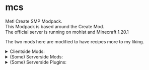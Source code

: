 # mcs
Metl Create SMP Modpack.<br>
This Modpack is based around the Create Mod.<br>
The official server is running on mohist and Minecraft 1.20.1<br>

The two mods here are modified to have recipes more to my liking.<br>

<details>
<summary>Clientside Mods:</summary>
  
- [3d\-Skin\-Layers](https://modrinth.com/mod/zV5r3pPn) by tr7zw
- [AI\-Improvements](https://modrinth.com/mod/DSVgwcji) by BuiltBrokenModding
- [Advanced Mining Dimension](https://modrinth.com/mod/XRETyQl3) by Max Henkel
- [AlmostUnified](https://modrinth.com/mod/sdaSaQEz) by Almost Reliable
- [AmbientSounds](https://modrinth.com/mod/fM515JnW) by CreativeMD
- [Amendments](https://modrinth.com/mod/6iTJugQR) by MehVahdJukaar
- [AppleSkin](https://modrinth.com/mod/EsAfCjCV) by squeek
- [Applied Energistics 2](https://modrinth.com/mod/XxWD5pD3) by TeamAppliedEnergistics
- [Architectury](https://modrinth.com/mod/lhGA9TYQ) by shedaniel
- [Ars Creo](https://modrinth.com/mod/fZ324GMc)
- [Ars Elemental](https://www.curseforge.com/projects/561470) by Alexthw
- [Ars Nouveau](https://www.curseforge.com/projects/401955) by Bailey Hollingsworth
- [Athena](https://modrinth.com/mod/b1ZV3DIJ) by ThatGravyBoat
- [AttributeFix](https://modrinth.com/mod/lOOpEntO) by Darkhax
- [AzureLib](https://modrinth.com/mod/7zlUOZvb) by AzureDoom, Gecko, Eliot, Chappie, DerToaster, Tslat, Bvanseg
- [Balm](https://modrinth.com/mod/MBAkmtvl) by BlayTheNinth
- [Better Advancements](https://modrinth.com/mod/Q2OqKxDG) by way2muchnoise
- [Better Compatibility Checker](https://modrinth.com/mod/KJhXPbHQ) by Gaz
- [Bookshelf](https://modrinth.com/mod/uy4Cnpcm) by Darkhax
- [Carry On](https://modrinth.com/mod/joEfVgkn) by Tschipp, Purplicious\_Cow, cy4n
- [Catalogue](https://www.curseforge.com/projects/459701) by MrCrayfish
- [Chat Heads](https://modrinth.com/mod/Wb5oqrBJ) by dzwdz, Fourmisain
- [ChatColours](https://modrinth.com/mod/V817p2nv)
- [Chipped](https://modrinth.com/mod/BAscRYKm) by Alex Nijjar, Grimbop, Kekie6, ThatGravyBoat
- [ChoiceTheorem's Overhauled Village](https://modrinth.com/mod/fgmhI8kH) by ChoiceTheorem
- [Chunky](https://modrinth.com/mod/fALzjamp) by pop4959
- [Citadel](https://modrinth.com/mod/jJfV67b1) by Alexthe666
- [Cloth Config v10 API](https://modrinth.com/mod/9s6osm5g) by shedaniel
- [Clumps](https://modrinth.com/mod/Wnxd13zP) by Jaredlll08
- [Collective](https://modrinth.com/mod/e0M1UDsY) by Rick South
- [Comforts](https://modrinth.com/mod/SaCpeal4) by Illusive Soulworks
- [Configured](https://www.curseforge.com/projects/457570) by MrCrayfish
- [Connectivity Mod](https://www.curseforge.com/projects/470193) by Someaddons
- [Construction Wand](https://modrinth.com/mod/bV2crgLh) by ThetaDev
- [Controlling](https://modrinth.com/mod/xv94TkTM) by Jaredlll08
- [Corpse](https://modrinth.com/mod/WrpuIfhw) by Max Henkel
- [CosmeticArmorReworked](https://www.curseforge.com/projects/237307) by zlainsama
- [CraterLib](https://modrinth.com/mod/Nn8Wasaq) by HypherionSA, Zenith
- [Create](https://modrinth.com/mod/LNytGWDc) by simibubi
- [Create : Encased](https://modrinth.com/mod/hSSqdyU1) by iglee42
- [Create Cafe](https://modrinth.com/mod/O3hKBfwC) by 1mphuls3
- [Create Contraption Terminals](https://modrinth.com/mod/gOPAFzp0) by tom5454
- [Create Crafts & Additions](https://modrinth.com/mod/kU1G12Nn) by MRH0
- [Create Diesel Generators](https://modrinth.com/mod/ZM3tt6p1) by kamień\-bot AKA George VI AKA Jesz
- [Create Enchantment Industry](https://modrinth.com/mod/JWGBpFUP) by MarbleGateKeeper & LimonBlaze
- [Create Ender Transmission](https://modrinth.com/mod/wtW8g4TG) by Forsteri
- [Create Goggles](https://modrinth.com/mod/L1RT5SJc) by Robocraft999
- [Create Mechanical Extruder](https://modrinth.com/mod/hGAlcCDJ)
- [Create Recycling](https://www.youtube.com/@nocubemc) by NoCube
- [Create Slice & Dice](https://modrinth.com/mod/GmjmRQ0A) by possible\_triangle
- [Create Stuff & Additions](https://modrinth.com/mod/aq9qUUQG) by Furti\_Two
- [Create: Addon Compatibility](https://modrinth.com/mod/QgrK9rtJ) by Amronos
- [Create: Bells & Whistles](https://modrinth.com/mod/gJ5afkVv) by Alexander Weimer
- [Create: Big Contraptions](https://modrinth.com/mod/jv0UKGOX) by MuriPlz
- [Create: Central Kitchen](https://modrinth.com/mod/btq68HMO) by LimonBlaze, MarbleGate and Etherwood
- [Create: Connected](https://modrinth.com/mod/Vg5TIO6d) by Lysine
- [Create: Copycats\+](https://modrinth.com/mod/UT2M39wf) by Lysine, Bennyboy1695, Redcat\_XVIII
- [Create: Design n' Decor](https://modrinth.com/mod/x49wilh8) by DrMangoTea, Milky, Luna, Pepa, Spydnel
- [Create: Dreams & Desires](https://modrinth.com/mod/JmybsfWs) by LopyLuna
- [Create: Easy Structures](https://modrinth.com/mod/z69Pxatv) by Ma\_Do
- [Create: Enchantable Machinery](https://modrinth.com/mod/eqrvp4NK) by Cotrin
- [Create: Framed](https://modrinth.com/mod/15fFZ3f4) by DakotaPride
- [Create: Interiors](https://modrinth.com/mod/r4Knci2k) by sudolev
- [Create: More Drill Heads](https://modrinth.com/mod/9MEmQKkF) by Forsteri
- [Create: Simple Ore Doubling](https://modrinth.com/mod/7jXyH8Xk) by robinfrt
- [Create: Steam 'n' Rails](https://modrinth.com/mod/ZzjhlDgM) by The Railways Team
- [Create: Ultimate Factory](https://www.curseforge.com/members/robinfrt/projects) by robinfrt
- [Create: Vintage Improvements](https://modrinth.com/mod/S27aYArf) by Negodya1
- [CreativeCore](https://modrinth.com/mod/creativecore) by CreativeMD
- [Cristel Lib](https://modrinth.com/mod/cl223EMc) by Cristelknight999
- [Cupboard utilities](https://www.curseforge.com/projects/326652) by Someaddon
- [Curios API](https://modrinth.com/mod/vvuO3ImH) by C4
- [Curious Lanterns](https://modrinth.com/mod/cE5SLYbv) by Psilocke
- [DarkTimer](https://modrinth.com/mod/VbZ6dnH1) by GamerPotion
- [Decorative Blocks](https://modrinth.com/mod/t6BIRVZn) by Lilypuree, Stohun
- [Delightful](https://modrinth.com/mod/JtSnhtNJ) by brnbrd
- [Double Doors](https://modrinth.com/mod/JrvR9OHr) by Rick South
- [Dungeon Crawl](https://www.curseforge.com/projects/324973) by xiroc
- [Dynamic Lights](https://modrinth.com/mod/7YjclEGc) by Tschipcraft
- [Ecologics](https://www.curseforge.com/projects/570463) by SameButDifferent, Zero\_DSRS\_VX, Drigonis, Crispytwig, Irishjevil, Foquito Azul
- [Embeddium](https://modrinth.com/mod/sk9rgfiA) by embeddedt
- [Embeddium\+\+](https://modrinth.com/mod/yD9qW65f) by SrRapero720
- [Enchanting Infuser](https://modrinth.com/mod/ePv85y52) by Fuzs
- [EnchantmentDescriptions](https://modrinth.com/mod/UVtY3ZAC) by Darkhax
- [Entity Texture Features](https://modrinth.com/mod/BVzZfTc1) by Traben
- [Explorer's Compass](https://modrinth.com/mod/RV1qfVQ8) by ChaosTheDude
- [Explorify](https://modrinth.com/datapack/explorify) by bebebea\_loste
- [Exposure](https://modrinth.com/mod/hB899VmG) by Mortuusars
- [Extended Cogwheels](https://modrinth.com/mod/qO4lsa4Y) by Rabbitminers
- [FTB Chunks](https://www.curseforge.com/projects/314906) by FTB Team
- [FTB Essentials](https://www.curseforge.com/projects/410811) by FTB Team
- [FTB Library](https://www.curseforge.com/projects/404465) by FTB Team
- [FTB Quests](https://www.curseforge.com/projects/289412) by FTB Team
- [FTB Teams](https://www.curseforge.com/projects/404468) by FTB Team
- [FTB XMod Compat](https://www.curseforge.com/projects/889915) by FTB Team
- [Falling Leaves](https://modrinth.com/mod/2JAUNCL4) by Cheaterpaul, Fourmisain, BrekiTomasson and RandomMcSomethin
- [FallingTree](https://modrinth.com/mod/Fb4jn8m6) by Rakambda
- [Farmer's Delight](https://modrinth.com/mod/R2OftAxM) by vectorwing
- [Farsight mod](https://www.curseforge.com/projects/495693) by Love, Cheese and small house plants
- [Fast Suite](https://www.curseforge.com/projects/475117) by Shadows\_of\_Fire
- [Fast Workbench](https://www.curseforge.com/projects/288885) by Shadows\_of\_Fire
- [FastFurnace](https://www.curseforge.com/projects/299540) by Shadows\_of\_Fire
- [Fastload\-Reforged](https://modrinth.com/mod/kCpssoSb) by AbdElAziz
- [Ferrite Core](https://modrinth.com/mod/uXXizFIs) by malte0811
- [FramedBlocks](https://modrinth.com/mod/wbgfS34j) by XFactHD
- [Framework](https://www.curseforge.com/projects/549225) by MrCrayfish
- [Fusion](https://modrinth.com/mod/p19vrgc2) by SuperMartijn642
- [GeckoLib 4](https://modrinth.com/mod/8BmcQJ2H) by Gecko, Eliot, AzureDoom, DerToaster, Tslat, Witixin
- [HammerLib](https://modrinth.com/mod/PlkSuVtM) by Zeitheron
- [Handcrafted](https://modrinth.com/mod/pJmCFF0p) by Alex Nijjar, Kekie6
- [Hearth & Home](https://modrinth.com/mod/ePCzRQkj) by Starfish Studios
- [ImmediatelyFast](https://modrinth.com/mod/5ZwdcRci) by RK\_01
- [Immersive Paintings](https://modrinth.com/mod/6txNkua3) by Luke100000
- [Indestructible Enchantment](https://modrinth.com/mod/wgMvepPF) by Alexthw46
- [Inventory Profiles Next](https://modrinth.com/mod/O7RBXm3n) by blackd/mirinimi
- [Inventory Totem](https://modrinth.com/mod/yQj7xqEM) by Rick South
- [Jade](https://modrinth.com/mod/nvQzSEkH) by Snownee
- [Jade Addons](https://modrinth.com/mod/xuDOzCLy) by Snownee
- [Joy of Painting](https://modrinth.com/mod/YOs4tZea) by xerca
- [Just Enough Items](https://modrinth.com/mod/u6dRKJwZ) by mezz
- [Just Mob Heads](https://modrinth.com/mod/jzTUm9hE) by Rick South
- [Just Player Heads](https://modrinth.com/mod/YdVBZMNR) by Rick South
- [KnightsnMages](https://modrinth.com/mod/N9OZtLAj) by VeroxUniverse
- [Kotlin for Forge](https://modrinth.com/mod/ordsPcFz)
- [KubeJS](https://modrinth.com/mod/umyGl7zF) by LatvianModder
- [KubeJS Create](https://modrinth.com/mod/T38eAZQC) by LatvianModder
- [Leaves Be Gone](https://modrinth.com/mod/AVq17PqV) by Fuzs
- [Load My F\*\*\*ing Tags](https://modrinth.com/mod/67kVxsaO) by Blodhgarm
- [Lootr](https://minecraft.curseforge.com/projects/lootr) by Noobanidus
- [Macaw's Bridges](https://modrinth.com/mod/GURcjz8O) by Sketch Macaw & Peachy Macaw
- [Macaw's Doors](https://modrinth.com/mod/kNxa8z3e) by Sketch Macaw & Sketch Peachy
- [Macaw's Fences and Walls](https://modrinth.com/mod/GmwLse2I) by Sketch Macaw & Peachy Macaw
- [Macaw's Furniture](https://modrinth.com/mod/dtWC90iB) by Sketch Macaw
- [Macaw's Trapdoors](https://modrinth.com/mod/n2fvCDlM) by Sketch Macaw & Peachy Macaw
- [Macaw's Windows](https://modrinth.com/mod/C7I0BCni) by Sketch Macaw & Peachy Macaw
- [Mekanism](https://modrinth.com/mod/Ce6I4WUE) by Aidancbrady, Thommy101, Thiakil, pupnewfster, dizzyd
- [Mekanism: Additions](https://modrinth.com/mod/a6F3uASn) by Aidancbrady, Thommy101, Thiakil, pupnewfster, dizzyd
- [Mekanism: Generators](https://modrinth.com/mod/OFVYKsAk) by Aidancbrady, Thommy101, Thiakil, pupnewfster, dizzyd
- [Mekanism: Tools](https://modrinth.com/mod/tqQpq1lt) by Aidancbrady, Thommy101, Thiakil, pupnewfster, dizzyd
- [Model Gap Fix](https://modrinth.com/mod/QdG47OkI) by MehVahdJukaar
- [ModernFix](https://modrinth.com/mod/modernfix) by embeddedt
- [Molten Metals](https://modrinth.com/mod/5ZuwMbpk) by Ordana, Kayla\_the\_bee
- [Moonlight Library](https://modrinth.com/mod/twkfQtEc) by MehVahdJukaar
- [MoreMcmeta Emissive Textures Plugin](https://modrinth.com/mod/oQ0dIGZg) by soir20
- [Mouse Tweaks](https://modrinth.com/mod/aC3cM3Vq) by Ivan Molodetskikh \(YaLTeR\)
- [MrCrayfish's Furniture Mod](https://www.curseforge.com/projects/55438) by MrCrayfish
- [NOT Too expensive](https://modrinth.com/mod/7khP9DTN) by Diesse
- [Naturalist](https://modrinth.com/mod/F8BQNPWX) by Starfish Studios
- [Nature's Compass](https://modrinth.com/mod/fPetb5Kh) by ChaosTheDude
- [No Telemetry](https://modrinth.com/mod/hg77g4Pw) by kb1000
- [NotEnoughAnimations](https://modrinth.com/mod/MPCX6s5C) by tr7zw
- [Ocean's Delight](https://modrinth.com/mod/DGiq4ZSW) by Scouter456
- [Oculus Flywheel Compat](https://modrinth.com/mod/ndHYMY2K) by Leon
- [Palladium](https://modrinth.com/mod/JNRr4jji) by Mr\.Toad
- [Patchouli](https://modrinth.com/mod/nU0bVIaL) by Vazkii
- [Placebo](https://www.curseforge.com/projects/283644) by Shadows\_of\_Fire
- [Player Animator](https://modrinth.com/mod/gedNE4y2) by KosmX
- [Polymorph](https://modrinth.com/mod/tagwiZkJ) by Illusive Soulworks
- [Protection Pixel](https://modrinth.com/mod/l1FZziEx) by JEDIGD, MCreator
- [Puzzles Lib](https://modrinth.com/mod/QAGBst4M) by Fuzs
- [Radiant Gear](https://modrinth.com/mod/AtT9wm5O) by Illusive Soulworks
- [Rechiseled](https://modrinth.com/mod/B0g2vT6l) by SuperMartijn642
- [Rechiseled: Create](https://modrinth.com/mod/E6867niZ) by SuperMartijn642
- [Redirector](https://modrinth.com/mod/nzRWPE5v) by TeamPotato
- [Remove Terralith Intro Message](https://modrinth.com/mod/sk4iFZGy)
- [Resourceful Lib](https://modrinth.com/mod/G1hIVOrD) by ThatGravyBoat, Epic\_Oreo
- [Rhino](https://modrinth.com/mod/sk9knFPE) by latvian\.dev, Mozilla
- [Samurai Dynasty](https://modrinth.com/mod/lMWJDrbO) by VeroxUniverse
- [Searchables](https://modrinth.com/mod/fuuu3xnx) by Jaredlll08
- [Smoothchunk mod](https://www.curseforge.com/projects/582327) by Someaddons
- [Server Tab Info](https://modrinth.com/mod/VZptDEBF) by black\_dog20
- [Simple RPC](https://modrinth.com/mod/ObXSoyrn) by HypherionMC
- [Simple Voice Chat](https://modrinth.com/mod/9eGKb6K1) by Max Henkel
- [Snow Under Trees](https://modrinth.com/mod/Q3vyMuj2) by bl4ckscor3
- [Sophisticated Backpacks](https://modrinth.com/mod/TyCTlI4b) by P3pp3rF1y, Ridanisaurus
- [Sophisticated Core](https://modrinth.com/mod/nmoqTijg) by P3pp3rF1y
- [Sophisticated Storage](https://modrinth.com/mod/hMlaZH8f) by P3pp3rF1y, Ridanisaurus
- [Sound Physics Remastered](https://modrinth.com/mod/qyVF9oeo) by Sonic Ether, vlad2305m, Max Henkel, Saint
- [Spartan Shields](https://modrinth.com/mod/W5rjEyqs) by ObliviousSpartan
- [Spartan Weaponry](https://modrinth.com/mod/icU5P2Mk) by ObliviousSpartan
- [Storage Drawers](https://modrinth.com/mod/guitPqEi) by Texelsaur
- [Structory](https://modrinth.com/mod/aKCwCJlY) by Stardust Labs
- [SuperMartijn642's Config Library](https://modrinth.com/mod/LN9BxssP) by SuperMartijn642
- [SuperMartijn642's Core Lib](https://modrinth.com/mod/rOUBggPv) by SuperMartijn642
- [Supplementaries](https://modrinth.com/mod/fFEIiSDQ) by MehVahdJukaar, Plantkillable
- [Supplementaries Squared](https://modrinth.com/mod/dCCkNFwE) by MehVahdJukaar, Plantkillable
- [Terralith](https://modrinth.com/mod/8oi3bsk5) by Stardust Labs
- [Tetra Extras](https://modrinth.com/mod/wDvpvvcU) by Vinnaxy
- [Tetranomicon](https://www.curseforge.com/projects/445385) by Syric
- [ToadLib](https://modrinth.com/mod/CYQ7VYrM) by mr\_toad
- [Tom's Simple Storage Mod](https://modrinth.com/mod/XZNI4Cpy) by tom5454
- [Tom's Trading Network](https://modrinth.com/mod/x5iQ3NM5) by tom5454
- [Too Fast](https://modrinth.com/mod/w6JSkKSH) by Noobanidus
- [Too Many Glyphs](https://www.curseforge.com/projects/560595) by DerringersMods
- [Torchmaster](https://modrinth.com/mod/Tl8ESrhX) by Xalcon
- [Twigs](https://modrinth.com/mod/RG50cUrX) by Ninni
- [Valhelsia Core](https://modrinth.com/mod/HsdNFinx)
- [Valhelsia Furniture](https://modrinth.com/mod/qmCh2PxS)
- [Valhelsia Structures](https://modrinth.com/mod/T21szC0a) by Valhelsia Team
- [Veinminer](https://modrinth.com/mod/OhduvhIc) by Miraculixx
- [Waystones](https://modrinth.com/mod/LOpKHB2A) by BlayTheNinth
- [Waystones Teleport Pets](https://modrinth.com/mod/VaCl9OtG) by precisemodpacker
- [Xaero's Minimap](https://modrinth.com/mod/1bokaNcj) by xaero96
- [Xaero's World Map](https://modrinth.com/mod/NcUtCpym) by xaero96
- [YUNG's API](https://modrinth.com/mod/Ua7DFN59) by YUNGNICKYOUNG
- [YUNG's Better Desert Temples](https://modrinth.com/mod/XNlO7sBv) by YUNGNICKYOUNG, Tera
- [YUNG's Better Dungeons](https://modrinth.com/mod/o1C1Dkj5) by YUNGNICKYOUNG, Acarii
- [YUNG's Better End Island](https://modrinth.com/mod/2BwBOmBQ) by YUNGNICKYOUNG, Acarii
- [YUNG's Better Jungle Temples](https://modrinth.com/mod/z9Ve58Ih) by YUNGNICKYOUNG, Tera
- [YUNG's Better Mineshafts](https://modrinth.com/mod/HjmxVlSr) by YUNGNICKYOUNG
- [YUNG's Better Nether Fortresses](https://modrinth.com/mod/Z2mXHnxP) by YUNGNICKYOUNG, Acarii
- [YUNG's Better Ocean Monuments](https://modrinth.com/mod/3dT9sgt4) by YUNGNICKYOUNG, Tera
- [YUNG's Better Strongholds](https://modrinth.com/mod/kidLKymU) by YUNGNICKYOUNG, Acarii
- [YUNG's Better Witch Huts](https://modrinth.com/mod/t5FRdP87) by YUNGNICKYOUNG, Acarii
- [YUNG's Bridges](https://modrinth.com/mod/Ht4BfYp6) by YUNGNICKYOUNG
- [YUNG's Extras](https://modrinth.com/mod/ZYgyPyfq) by YUNGNICKYOUNG, Acarii
- [Entity Model Features](https://modrinth.com/mod/4I1XuqiY) by Traben
- [Beautified Chat Client](https://serilum.com/mod/beautified-chat-client) by Rick South
- [betterchunkloading mod](https://www.curseforge.com/projects/899487) by Someaddon
- [create: things and misc](https://modrinth.com/mod/uWrs8XlB) by To0pa, Unusual Squad, MCreator
- [libIPN](https://modrinth.com/mod/onSQdWhM) by blackd/mirinimi
- [Lithostitched](https://modrinth.com/mod/XaDC71GB) by Apollo
- [MoreMcmeta](https://github.com/MoreMcmeta/core) by soir20
- [mutil](https://modrinth.com/mod/HWHl8Evb) by Mickelus
- [Oculus](https://modrinth.com/mod/GchcoXML) by NanoLive, dima\_dencep, coderbot, IMS212, Justsnoopy30, FoundationGames
- [tetra](https://modrinth.com/mod/YP9DjOvN) by Mickelus
</details>

<details>
<summary>(Some) Serverside Mods:</summary>

- [Async Locator](https://modrinth.com/mod/rkN8aqci) by bright_spark
- [Create: Less Ticking](https://modrinth.com/mod/RQANGB0o) by Dadamalda
- [Chest Logger](https://www.curseforge.com/projects/1009161) by qoyri
- [Daily Weather](https://modrinth.com/mod/fhMjR3no) by Garden Gals, coolbot100s
</details>

<details>
<summary>(Some) Serverside Plugins:</summary>

- [AlwaysOnline](https://modrinth.com/plugin/b1nG2tT5) by Dablakbandit
- [ClickShop](https://modrinth.com/plugin/41H6qVOW) by Clickism
- [Orebfuscator](https://modrinth.com/plugin/XY7PHeei) by Ingrim4
</details>
